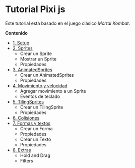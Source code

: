 # Tutorial Pixi js
Este tutorial esta basado en el juego clásico *Mortal Kombat*.

**Contenido**

- [1. Setup](https://github.com/luisemonsalve/tutorial-pixijs/tree/1-Setup)
- [2. Sprites](https://github.com/luisemonsalve/tutorial-pixijs/tree/2-Sprites)
   - Crear un Sprite
   - Mostrar un Sprite
   - Propiedades<br>
- [3. AnimatedSprites](https://github.com/luisemonsalve/tutorial-pixijs/tree/3-AnimatedSprites)<br>
   - Crear un AnimatedSprites
   - Propiedades<br>
- [4. Movimiento y velocidad](https://github.com/luisemonsalve/tutorial-pixijs/tree/4-Movimiento)<br>
   - Agregar movimiento a un Sprite
   - Eventos de teclado<br>
- [5. TilingSprites](https://github.com/luisemonsalve/tutorial-pixijs/tree/5-TilingSprites)<br>
   - Crear un TilingSprite
   - Propiedades<br>
- [6. Colisiones](https://github.com/luisemonsalve/tutorial-pixijs/tree/6-Colisiones)<br>
- [7. Formas y textos](https://github.com/luisemonsalve/tutorial-pixijs/tree/7-FormasTextos)<br>
   - Crear un Forma
   - Propiedades
   - Crear un Texto
   - Propiedades<br>
- [8. Extras](https://github.com/luisemonsalve/tutorial-pixijs/tree/Extras)<br>
   - Hold and Drag
   - Filters
